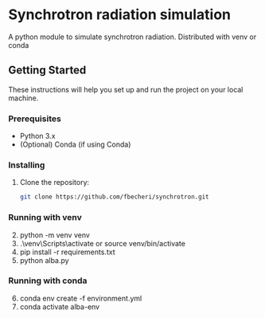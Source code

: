 # Synchrotron radiation simulation

A python module to simulate synchrotron radiation.
Distributed with venv or conda

## Getting Started

These instructions will help you set up and run the project on your local machine.

### Prerequisites

- Python 3.x
- (Optional) Conda (if using Conda)

### Installing

1. Clone the repository:

   ```bash
   git clone https://github.com/fbecheri/synchrotron.git

### Running with venv

2. python -m venv venv
3. .\venv\Scripts\activate or source venv/bin/activate
4. pip install -r requirements.txt
5. python alba.py

### Running with conda

6. conda env create -f environment.yml
7. conda activate alba-env